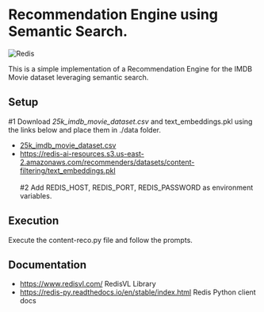 # Recommendation Engine using Semantic Search.

![Redis](https://redis.io/wp-content/uploads/2024/04/Logotype.svg?auto=webp&quality=85,75&width=120)

This is a simple implementation of a Recommendation Engine for the IMDB Movie dataset leveraging semantic search.<br>

## Setup
#1
Download <i>25k_imdb_movie_dataset.csv</i> and text_embeddings.pkl using the links below and place them in ./data folder.<br>
- <a href='https://redis-ai-resources.s3.us-east-2.amazonaws.com/recommenders/datasets/content-filtering/25k_imdb_movie_dataset.csv'>25k_imdb_movie_dataset.csv</a><br>
- https://redis-ai-resources.s3.us-east-2.amazonaws.com/recommenders/datasets/content-filtering/text_embeddings.pkl<br><br>
#2
Add REDIS_HOST, REDIS_PORT, REDIS_PASSWORD as environment variables.<br>

## Execution
Execute the content-reco.py file and follow the prompts.

## Documentation

- https://www.redisvl.com/ RedisVL Library
- https://redis-py.readthedocs.io/en/stable/index.html Redis Python client docs